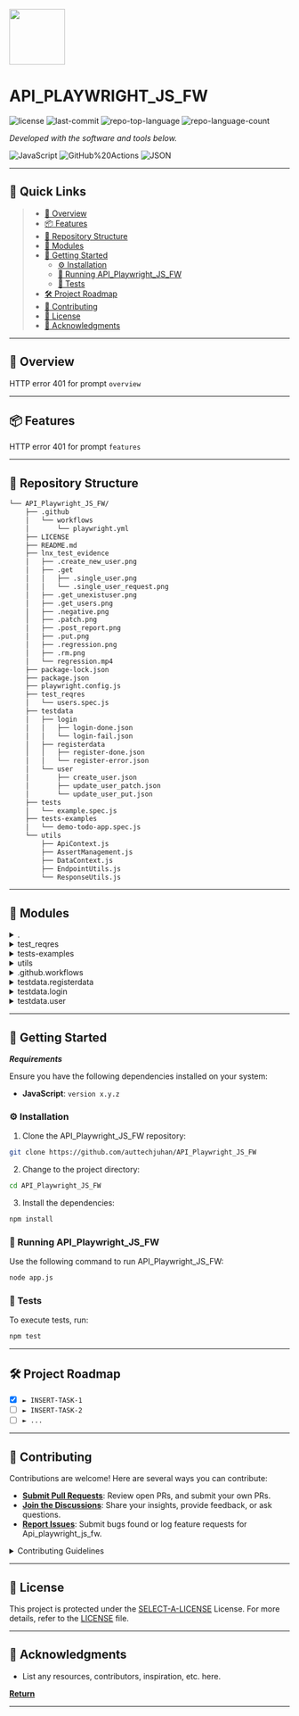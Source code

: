 <p align="left">
  <img src="https://img.icons8.com/?size=512&id=55494&format=png" width="100" />
</p>
<p align="left">
    <h1 align="left">API_PLAYWRIGHT_JS_FW</h1>
</p>
<p align="left">
	<img src="https://img.shields.io/github/license/auttechjuhan/API_Playwright_JS_FW?style=flat&color=0080ff" alt="license">
	<img src="https://img.shields.io/github/last-commit/auttechjuhan/API_Playwright_JS_FW?style=flat&logo=git&logoColor=white&color=0080ff" alt="last-commit">
	<img src="https://img.shields.io/github/languages/top/auttechjuhan/API_Playwright_JS_FW?style=flat&color=0080ff" alt="repo-top-language">
	<img src="https://img.shields.io/github/languages/count/auttechjuhan/API_Playwright_JS_FW?style=flat&color=0080ff" alt="repo-language-count">
<p>
<p align="left">
		<em>Developed with the software and tools below.</em>
</p>
<p align="left">
	<img src="https://img.shields.io/badge/JavaScript-F7DF1E.svg?style=flat&logo=JavaScript&logoColor=black" alt="JavaScript">
	<img src="https://img.shields.io/badge/GitHub%20Actions-2088FF.svg?style=flat&logo=GitHub-Actions&logoColor=white" alt="GitHub%20Actions">
	<img src="https://img.shields.io/badge/JSON-000000.svg?style=flat&logo=JSON&logoColor=white" alt="JSON">
</p>
<hr>

## 🔗 Quick Links

> - [📍 Overview](#-overview)
> - [📦 Features](#-features)
> - [📂 Repository Structure](#-repository-structure)
> - [🧩 Modules](#-modules)
> - [🚀 Getting Started](#-getting-started)
>   - [⚙️ Installation](#️-installation)
>   - [🤖 Running API_Playwright_JS_FW](#-running-API_Playwright_JS_FW)
>   - [🧪 Tests](#-tests)
> - [🛠 Project Roadmap](#-project-roadmap)
> - [🤝 Contributing](#-contributing)
> - [📄 License](#-license)
> - [👏 Acknowledgments](#-acknowledgments)

---

## 📍 Overview

HTTP error 401 for prompt `overview`

---

## 📦 Features

HTTP error 401 for prompt `features`

---

## 📂 Repository Structure

```sh
└── API_Playwright_JS_FW/
    ├── .github
    │   └── workflows
    │       └── playwright.yml
    ├── LICENSE
    ├── README.md
    ├── lnx_test_evidence
    │   ├── .create_new_user.png
    │   ├── .get
    │   │   ├── .single_user.png
    │   │   └── .single_user_request.png
    │   ├── .get_unexistuser.png
    │   ├── .get_users.png
    │   ├── .negative.png
    │   ├── .patch.png
    │   ├── .post_report.png
    │   ├── .put.png
    │   ├── .regression.png
    │   ├── .rm.png
    │   └── regression.mp4
    ├── package-lock.json
    ├── package.json
    ├── playwright.config.js
    ├── test_reqres
    │   └── users.spec.js
    ├── testdata
    │   ├── login
    │   │   ├── login-done.json
    │   │   └── login-fail.json
    │   ├── registerdata
    │   │   ├── register-done.json
    │   │   └── register-error.json
    │   └── user
    │       ├── create_user.json
    │       ├── update_user_patch.json
    │       └── update_user_put.json
    ├── tests
    │   └── example.spec.js
    ├── tests-examples
    │   └── demo-todo-app.spec.js
    └── utils
        ├── ApiContext.js
        ├── AssertManagement.js
        ├── DataContext.js
        ├── EndpointUtils.js
        └── ResponseUtils.js
```

---

## 🧩 Modules

<details closed><summary>.</summary>

| File                                                                                                          | Summary                                          |
| ---                                                                                                           | ---                                              |
| [playwright.config.js](https://github.com/auttechjuhan/API_Playwright_JS_FW/blob/master/playwright.config.js) | HTTP error 401 for prompt `playwright.config.js` |
| [package.json](https://github.com/auttechjuhan/API_Playwright_JS_FW/blob/master/package.json)                 | HTTP error 401 for prompt `package.json`         |
| [package-lock.json](https://github.com/auttechjuhan/API_Playwright_JS_FW/blob/master/package-lock.json)       | HTTP error 401 for prompt `package-lock.json`    |

</details>

<details closed><summary>test_reqres</summary>

| File                                                                                                        | Summary                                               |
| ---                                                                                                         | ---                                                   |
| [users.spec.js](https://github.com/auttechjuhan/API_Playwright_JS_FW/blob/master/test_reqres/users.spec.js) | HTTP error 401 for prompt `test_reqres/users.spec.js` |

</details>

<details closed><summary>tests-examples</summary>

| File                                                                                                                           | Summary                                                          |
| ---                                                                                                                            | ---                                                              |
| [demo-todo-app.spec.js](https://github.com/auttechjuhan/API_Playwright_JS_FW/blob/master/tests-examples/demo-todo-app.spec.js) | HTTP error 401 for prompt `tests-examples/demo-todo-app.spec.js` |

</details>

<details closed><summary>utils</summary>

| File                                                                                                              | Summary                                               |
| ---                                                                                                               | ---                                                   |
| [ResponseUtils.js](https://github.com/auttechjuhan/API_Playwright_JS_FW/blob/master/utils/ResponseUtils.js)       | HTTP error 401 for prompt `utils/ResponseUtils.js`    |
| [AssertManagement.js](https://github.com/auttechjuhan/API_Playwright_JS_FW/blob/master/utils/AssertManagement.js) | HTTP error 401 for prompt `utils/AssertManagement.js` |
| [ApiContext.js](https://github.com/auttechjuhan/API_Playwright_JS_FW/blob/master/utils/ApiContext.js)             | HTTP error 401 for prompt `utils/ApiContext.js`       |
| [DataContext.js](https://github.com/auttechjuhan/API_Playwright_JS_FW/blob/master/utils/DataContext.js)           | HTTP error 401 for prompt `utils/DataContext.js`      |
| [EndpointUtils.js](https://github.com/auttechjuhan/API_Playwright_JS_FW/blob/master/utils/EndpointUtils.js)       | HTTP error 401 for prompt `utils/EndpointUtils.js`    |

</details>

<details closed><summary>.github.workflows</summary>

| File                                                                                                                | Summary                                                      |
| ---                                                                                                                 | ---                                                          |
| [playwright.yml](https://github.com/auttechjuhan/API_Playwright_JS_FW/blob/master/.github/workflows/playwright.yml) | HTTP error 401 for prompt `.github/workflows/playwright.yml` |

</details>

<details closed><summary>testdata.registerdata</summary>

| File                                                                                                                              | Summary                                                               |
| ---                                                                                                                               | ---                                                                   |
| [register-error.json](https://github.com/auttechjuhan/API_Playwright_JS_FW/blob/master/testdata/registerdata/register-error.json) | HTTP error 401 for prompt `testdata/registerdata/register-error.json` |
| [register-done.json](https://github.com/auttechjuhan/API_Playwright_JS_FW/blob/master/testdata/registerdata/register-done.json)   | HTTP error 401 for prompt `testdata/registerdata/register-done.json`  |

</details>

<details closed><summary>testdata.login</summary>

| File                                                                                                               | Summary                                                    |
| ---                                                                                                                | ---                                                        |
| [login-fail.json](https://github.com/auttechjuhan/API_Playwright_JS_FW/blob/master/testdata/login/login-fail.json) | HTTP error 401 for prompt `testdata/login/login-fail.json` |
| [login-done.json](https://github.com/auttechjuhan/API_Playwright_JS_FW/blob/master/testdata/login/login-done.json) | HTTP error 401 for prompt `testdata/login/login-done.json` |

</details>

<details closed><summary>testdata.user</summary>

| File                                                                                                                            | Summary                                                          |
| ---                                                                                                                             | ---                                                              |
| [update_user_patch.json](https://github.com/auttechjuhan/API_Playwright_JS_FW/blob/master/testdata/user/update_user_patch.json) | HTTP error 401 for prompt `testdata/user/update_user_patch.json` |
| [create_user.json](https://github.com/auttechjuhan/API_Playwright_JS_FW/blob/master/testdata/user/create_user.json)             | HTTP error 401 for prompt `testdata/user/create_user.json`       |
| [update_user_put.json](https://github.com/auttechjuhan/API_Playwright_JS_FW/blob/master/testdata/user/update_user_put.json)     | HTTP error 401 for prompt `testdata/user/update_user_put.json`   |

</details>

---

## 🚀 Getting Started

***Requirements***

Ensure you have the following dependencies installed on your system:

* **JavaScript**: `version x.y.z`

### ⚙️ Installation

1. Clone the API_Playwright_JS_FW repository:

```sh
git clone https://github.com/auttechjuhan/API_Playwright_JS_FW
```

2. Change to the project directory:

```sh
cd API_Playwright_JS_FW
```

3. Install the dependencies:

```sh
npm install
```

### 🤖 Running API_Playwright_JS_FW

Use the following command to run API_Playwright_JS_FW:

```sh
node app.js
```

### 🧪 Tests

To execute tests, run:

```sh
npm test
```

---

## 🛠 Project Roadmap

- [X] `► INSERT-TASK-1`
- [ ] `► INSERT-TASK-2`
- [ ] `► ...`

---

## 🤝 Contributing

Contributions are welcome! Here are several ways you can contribute:

- **[Submit Pull Requests](https://github.com/auttechjuhan/API_Playwright_JS_FW/blob/main/CONTRIBUTING.md)**: Review open PRs, and submit your own PRs.
- **[Join the Discussions](https://github.com/auttechjuhan/API_Playwright_JS_FW/discussions)**: Share your insights, provide feedback, or ask questions.
- **[Report Issues](https://github.com/auttechjuhan/API_Playwright_JS_FW/issues)**: Submit bugs found or log feature requests for Api_playwright_js_fw.

<details closed>
    <summary>Contributing Guidelines</summary>

1. **Fork the Repository**: Start by forking the project repository to your GitHub account.
2. **Clone Locally**: Clone the forked repository to your local machine using a Git client.
   ```sh
   git clone https://github.com/auttechjuhan/API_Playwright_JS_FW
   ```
3. **Create a New Branch**: Always work on a new branch, giving it a descriptive name.
   ```sh
   git checkout -b new-feature-x
   ```
4. **Make Your Changes**: Develop and test your changes locally.
5. **Commit Your Changes**: Commit with a clear message describing your updates.
   ```sh
   git commit -m 'Implemented new feature x.'
   ```
6. **Push to GitHub**: Push the changes to your forked repository.
   ```sh
   git push origin new-feature-x
   ```
7. **Submit a Pull Request**: Create a PR against the original project repository. Clearly describe the changes and their motivations.

Once your PR is reviewed and approved, it will be merged into the main branch.

</details>

---

## 📄 License

This project is protected under the [SELECT-A-LICENSE](https://choosealicense.com/licenses) License. For more details, refer to the [LICENSE](https://choosealicense.com/licenses/) file.

---

## 👏 Acknowledgments

- List any resources, contributors, inspiration, etc. here.

[**Return**](#-quick-links)

---
